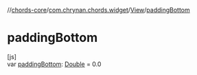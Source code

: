 //[chords-core](../../../index.md)/[com.chrynan.chords.widget](../index.md)/[View](index.md)/[paddingBottom](padding-bottom.md)

# paddingBottom

[js]\
var [paddingBottom](padding-bottom.md): [Double](https://kotlinlang.org/api/latest/jvm/stdlib/kotlin/-double/index.html) = 0.0
